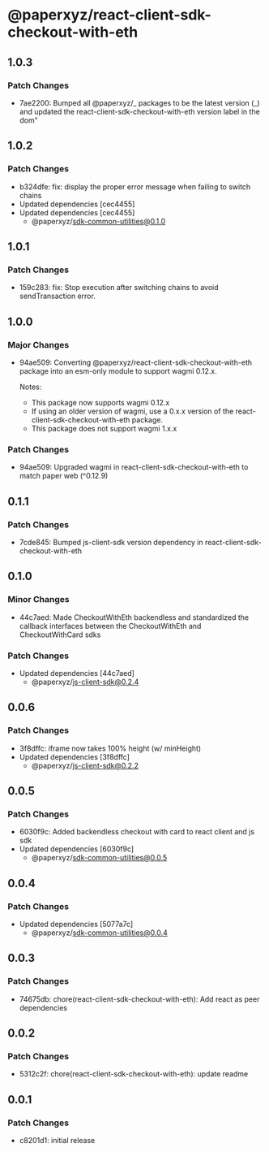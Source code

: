# @paperxyz/react-client-sdk-checkout-with-eth

## 1.0.3

### Patch Changes

- 7ae2200: Bumped all @paperxyz/_ packages to be the latest version (_) and updated the react-client-sdk-checkout-with-eth version label in the dom"

## 1.0.2

### Patch Changes

- b324dfe: fix: display the proper error message when failing to switch chains
- Updated dependencies [cec4455]
- Updated dependencies [cec4455]
  - @paperxyz/sdk-common-utilities@0.1.0

## 1.0.1

### Patch Changes

- 159c283: fix: Stop execution after switching chains to avoid sendTransaction error.

## 1.0.0

### Major Changes

- 94ae509: Converting @paperxyz/react-client-sdk-checkout-with-eth package into an esm-only module to support wagmi 0.12.x.

  Notes:

  - This package now supports wagmi 0.12.x
  - If using an older version of wagmi, use a 0.x.x version of the react-client-sdk-checkout-with-eth package.
  - This package does not support wagmi 1.x.x

### Patch Changes

- 94ae509: Upgraded wagmi in react-client-sdk-checkout-with-eth to match paper web (^0.12.9)

## 0.1.1

### Patch Changes

- 7cde845: Bumped js-client-sdk version dependency in react-client-sdk-checkout-with-eth

## 0.1.0

### Minor Changes

- 44c7aed: Made CheckoutWithEth backendless and standardized the callback interfaces between the CheckoutWithEth and CheckoutWithCard sdks

### Patch Changes

- Updated dependencies [44c7aed]
  - @paperxyz/js-client-sdk@0.2.4

## 0.0.6

### Patch Changes

- 3f8dffc: iframe now takes 100% height (w/ minHeight)
- Updated dependencies [3f8dffc]
  - @paperxyz/js-client-sdk@0.2.2

## 0.0.5

### Patch Changes

- 6030f9c: Added backendless checkout with card to react client and js sdk
- Updated dependencies [6030f9c]
  - @paperxyz/sdk-common-utilities@0.0.5

## 0.0.4

### Patch Changes

- Updated dependencies [5077a7c]
  - @paperxyz/sdk-common-utilities@0.0.4

## 0.0.3

### Patch Changes

- 74675db: chore(react-client-sdk-checkout-with-eth): Add react as peer dependencies

## 0.0.2

### Patch Changes

- 5312c2f: chore(react-client-sdk-checkout-with-eth): update readme

## 0.0.1

### Patch Changes

- c8201d1: initial release
